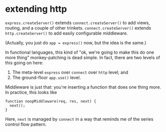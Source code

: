 # extending http

`express.createServer()` extends `connect.createServer()` to add views,
routing, and a couple of other trinkets. `connect.createServer()` extends
`http.createServer()` to add easily configurable middleware.

(Actually, you just do `app = express()` now, but the idea is the same.)

In functional languages, this kind of "ok, we're going to make this do one
more thing" monkey-patching is dead simple. In fact, there are two levels
of this going on here:

1. The meta-level `express` over `connect` over `http` level; and
2. The ground-floor `app.use()` level.

Middleware is just that: you're inserting a function that does one thing more.
In practice, this looks like

    function noopMiddleware(req, res, next) {
      next();
    }

Here, `next` is managed by `connect` in a way that reminds me of the series
control flow pattern.
